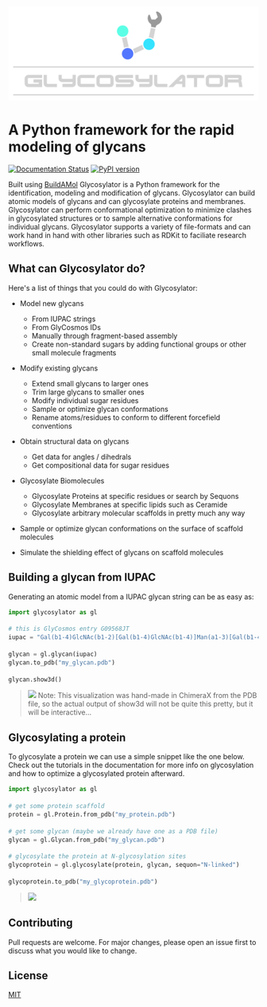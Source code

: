 
![logo](docs/source/_static/_resources/logo_large.png)

# A Python framework for the rapid modeling of glycans

[![Documentation Status](https://readthedocs.org/projects/glycosylator/badge/?version=latest)](https://glycosylator.readthedocs.io/en/latest/?badge=latest)
[![PyPI version](https://badge.fury.io/py/glycosylator.svg)](https://badge.fury.io/py/glycosylator)

Built using [BuildAMol](https://github.com/NoahHenrikKleinschmidt/buildamol) Glycosylator is a Python framework for the identification, modeling and
modification of glycans. Glycosylator can build atomic models of glycans and can glycosylate proteins and membranes. Glycosylator can perform conformational optimization to minimize clashes in glycosylated structures or to sample alternative conformations for individual glycans. Glycosylator supports a variety of file-formats and can work hand in hand with other libraries such as RDKit to faciliate research workflows. 

What can Glycosylator do?
-------------------------
Here's a list of things that you could do with Glycosylator: 

- Model new glycans
    - From IUPAC strings
    - From GlyCosmos IDs
    - Manually through fragment-based assembly
    - Create non-standard sugars by adding functional groups or other small molecule fragments

- Modify existing glycans
  - Extend small glycans to larger ones
  - Trim large glycans to smaller ones
  - Modify individual sugar residues
  - Sample or optimize glycan conformations
  - Rename atoms/residues to conform to different forcefield conventions

- Obtain structural data on glycans
  - Get data for angles / dihedrals
  - Get compositional data for sugar residues

- Glycosylate Biomolecules
  - Glycosylate Proteins at specific residues or search by Sequons
  - Glycosylate Membranes at specific lipids such as Ceramide
  - Glycosylate arbitrary molecular scaffolds in pretty much any way

- Sample or optimize glycan conformations on the surface of scaffold molecules
- Simulate the shielding effect of glycans on scaffold molecules


Building a glycan from IUPAC
----------------------------

Generating an atomic model from a IUPAC glycan string can be as easy as:

```python
import glycosylator as gl

# this is GlyCosmos entry G09568JT
iupac = "Gal(b1-4)GlcNAc(b1-2)[Gal(b1-4)GlcNAc(b1-4)]Man(a1-3)[Gal(b1-4)GlcNAc(b1-2)[Gal(b1-4)GlcNAc(b1-6)]Man(a1-6)]Man(b1-4)GlcNAc(b1-4)GlcNAc"

glycan = gl.glycan(iupac)
glycan.to_pdb("my_glycan.pdb")

glycan.show3d()
```

> ![](docs/source/_static/_resources/glycan_light.gif)
> Note: This visualization was hand-made in ChimeraX from the PDB file, so the actual output of show3d will not be quite this pretty, but it will be interactive... 

Glycosylating a protein
-----------------------
To glycosylate a protein we can use a simple snippet like the one below. Check out the tutorials in the documentation for more info on glycosylation and how to optimize a glycosylated protein afterward.

```python
import glycosylator as gl

# get some protein scaffold
protein = gl.Protein.from_pdb("my_protein.pdb")

# get some glycan (maybe we already have one as a PDB file)
glycan = gl.Glycan.from_pdb("my_glycan.pdb")

# glycosylate the protein at N-glycosylation sites
glycoprotein = gl.glycosylate(protein, glycan, sequon="N-linked")

glycoprotein.to_pdb("my_glycoprotein.pdb")
```

> ![](docs/source/_static/_resources/prot_glyco.gif)

<!-- Please cite:
https://bmcbioinformatics.biomedcentral.com/articles/10.1186/s12859-019-3097-6 -->


## Contributing
Pull requests are welcome. For major changes, please open an issue first to discuss what you would like to change.

## License
[MIT](https://choosealicense.com/licenses/mit/)
